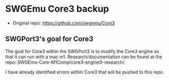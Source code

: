 # SWGEmu Core3 backup
-   Original repo: https://github.com/swgemu/Core3

## SWGPort3's goal for Core3 
The goal for Core3 within the SWGPort3 is to modify the Core3 engine so that it can run with a mac m1. Research/documentation can be found at the repo: SWGEmu-Core-M1Comp/core3-engine3-research/.

I have already identified errors within Core3 that will be pushed to this repo.
